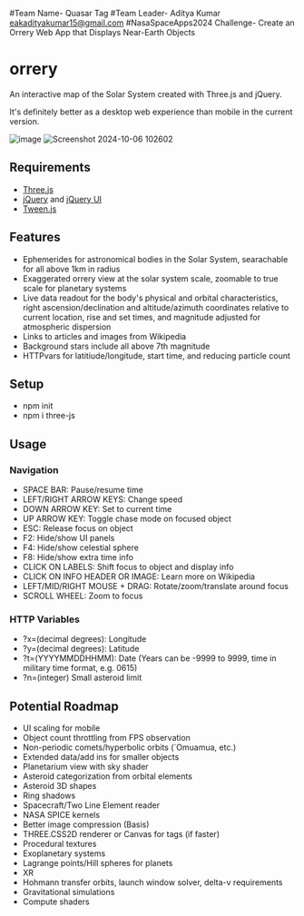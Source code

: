 #Team Name- Quasar Tag
#Team Leader- Aditya Kumar eakadityakumar15@gmail.com
#NasaSpaceApps2024 Challenge- Create an Orrery Web App that Displays Near-Earth Objects


# orrery
An interactive map of the Solar System created with Three.js and jQuery.

It's definitely better as a desktop web experience than mobile in the current version.

![image](https://github.com/user-attachments/assets/83d9f44e-8de3-4719-b74d-92a6a3767b47)
![Screenshot 2024-10-06 102602](https://github.com/user-attachments/assets/15a9fbba-c9ac-4bbc-b1dc-9eda395a31f6)



## Requirements
- [Three.js](https://github.com/mrdoob/three.js/)
- [jQuery](https://github.com/jquery/jquery) and [jQuery UI](https://github.com/jquery/jquery-ui)
- [Tween.js](https://github.com/tweenjs/tween.js/)

## Features
- Ephemerides for astronomical bodies in the Solar System, searachable for all above 1km in radius 
- Exaggerated orrery view at the solar system scale, zoomable to true scale for planetary systems
- Live data readout for the body's physical and orbital characteristics, right ascension/declination and altitude/azimuth coordinates relative to current location, rise and set times, and magnitude adjusted for atmospheric dispersion
- Links to articles and images from Wikipedia
- Background stars include all above 7th magnitude
- HTTPvars for latitiude/longitude, start time, and reducing particle count

## Setup
- npm init
- npm i three-js

## Usage
### Navigation
- SPACE BAR: Pause/resume time
- LEFT/RIGHT ARROW KEYS: Change speed
- DOWN ARROW KEY: Set to current time
- UP ARROW KEY: Toggle chase mode on focused object
- ESC: Release focus on object
- F2: Hide/show UI panels
- F4: Hide/show celestial sphere
- F8: Hide/show extra time info
- CLICK ON LABELS: Shift focus to object and display info
- CLICK ON INFO HEADER OR IMAGE: Learn more on Wikipedia
- LEFT/MID/RIGHT MOUSE + DRAG: Rotate/zoom/translate around focus
- SCROLL WHEEL: Zoom to focus
### HTTP Variables
- ?x=(decimal degrees): Longitude
- ?y=(decimal degrees): Latitude
- ?t=(YYYYMMDDHHMM): Date (Years can be -9999 to 9999, time in military time format, e.g. 0615)
- ?n=(integer) Small asteroid limit

## Potential Roadmap
- UI scaling for mobile
- Object count throttling from FPS observation
- Non-periodic comets/hyperbolic orbits (`Omuamua, etc.)
- Extended data/add ins for smaller objects
- Planetarium view with sky shader
- Asteroid categorization from orbital elements
- Asteroid 3D shapes
- Ring shadows
- Spacecraft/Two Line Element reader
- NASA SPICE kernels
- Better image compression (Basis)
- THREE.CSS2D renderer or Canvas for tags (if faster)
- Procedural textures
- Exoplanetary systems
- Lagrange points/Hill spheres for planets
- XR
- Hohmann transfer orbits, launch window solver, delta-v requirements
- Gravitational simulations
- Compute shaders
